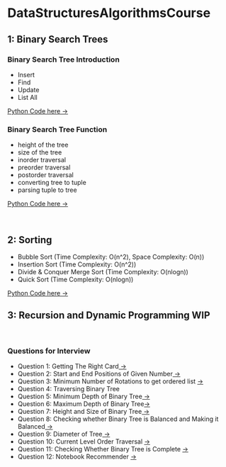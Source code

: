 # DataStructuresAlgorithmsCourse

## 1: Binary Search Trees

### Binary Search Tree Introduction
- Insert
- Find
- Update
- List All

<a href = "https://github.com/TatevKaren/DataStructuresAlgorithmsCourse/tree/main/Binary%20Tree:%20Introduction"> Python Code here -> <a>

### Binary Search Tree Function
- height of the tree
- size of the tree
- inorder traversal
- preorder traversal
- postorder traversal
- converting tree to tuple
- parsing tuple to tree
  
<a href = "https://github.com/TatevKaren/DataStructuresAlgorithmsCourse/tree/main/Binary%20Tree:%20Functions"> Python Code here -> <a>
  
 <br>

  
 ## 2: Sorting 
 - Bubble Sort (Time Complexity: O(n^2), Space Complexity: O(n))
 - Insertion Sort (Time Complexity: O(n^2))
 - Divide & Conquer Merge Sort (Time Complexity: O(nlogn))
 - Quick Sort (Time Complexity: O(nlogn))

 <a href = "https://github.com/TatevKaren/DataStructuresAlgorithmsCourse/tree/main/Sorting"> Python Code here -> <a>


## 3: Recursion and Dynamic Programming WIP
     
   
   
   
   
<br>
   
### Questions for Interview
- Question 1: Getting The Right Card<a href = "https://github.com/TatevKaren/DataStructuresAlgorithmsCourse/tree/main/Question%201:%20Get%20the%20right%20card"> -> <a>
- Question 2: Start and End Positions of Given Number<a href = "https://github.com/TatevKaren/DataStructuresAlgorithmsCourse/tree/main/Question%202"> -> <a>
- Question 3: Minimum Number of Rotations to get ordered list <a href = "https://github.com/TatevKaren/DataStructuresAlgorithmsCourse/tree/main/Question%203:%20MinNumRotations"> -> <a>
- Question 4: Traversing Binary Tree <a href = "https://github.com/TatevKaren/DataStructuresAlgorithmsCourse/blob/main/Question%204:%20Traversing%20Binary%20Tree/Traversing%20Binary%20Tree.py">  <a>
- Question 5: Minimum Depth of Binary Tree<a href = "https://github.com/TatevKaren/DataStructuresAlgorithmsCourse/tree/main/Question%205:%20Min%20Depth%20of%20Tree"> -> <a>
- Question 6:  Maximum Depth of Binary Tree<a href = "https://github.com/TatevKaren/DataStructuresAlgorithmsCourse/tree/main/Question%206:%20Max%20Depth%20of%20Tree">-> <a>
- Question 7: Height and Size of Binary Tree<a href = "https://github.com/TatevKaren/DataStructuresAlgorithmsCourse/tree/main/Question%207:%20Height%20and%20Size%20of%20Binary%20Tree"> -> <a>
- Question 8: Checking whether Binary Tree is Balanced and Making it Balanced<a href = "https://github.com/TatevKaren/DataStructuresAlgorithmsCourse/tree/main/Question%208:%20Binary%20Search%20Tree"> -> <a>  
- Question 9: Diameter of Tree<a href = "https://github.com/TatevKaren/DataStructuresAlgorithmsCourse/tree/main/Question%209:%20Diameter%20of%20Tree"> -> <a>
- Question 10: Current Level Order Traversal <a href = "https://github.com/TatevKaren/DataStructuresAlgorithmsCourse/tree/main/Question%2010:%20CurrentLevelOrderTraversal"> -> <a> 
- Question 11: Checking Whether Binary Tree is Complete <a href = "https://github.com/TatevKaren/DataStructuresAlgorithmsCourse/tree/main/Question%2011:%20CompleteBinaryTree"> -> <a>
- Question 12: Notebook Recommender <a href = "https://github.com/TatevKaren/DataStructuresAlgorithmsCourse/tree/main/Question%2014:%20Notebook%20Recommender"> -><a>


